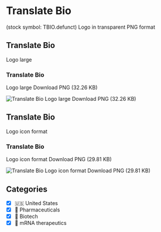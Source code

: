# Translate Bio
 (stock symbol: TBIO.defunct) Logo in transparent PNG format

## Translate Bio
 Logo large

### Translate Bio
 Logo large Download PNG (32.26 KB)

![Translate Bio
 Logo large Download PNG (32.26 KB)](/img/orig/TBIO.defunct_BIG-b2c1149e.png)

## Translate Bio
 Logo icon format

### Translate Bio
 Logo icon format Download PNG (29.81 KB)

![Translate Bio
 Logo icon format Download PNG (29.81 KB)](/img/orig/TBIO.defunct-d4b1403d.png)



## Categories
- [x] 🇺🇸 United States
- [x] 💊 Pharmaceuticals
- [x] 🧬 Biotech
- [x] 🧬 mRNA therapeutics
